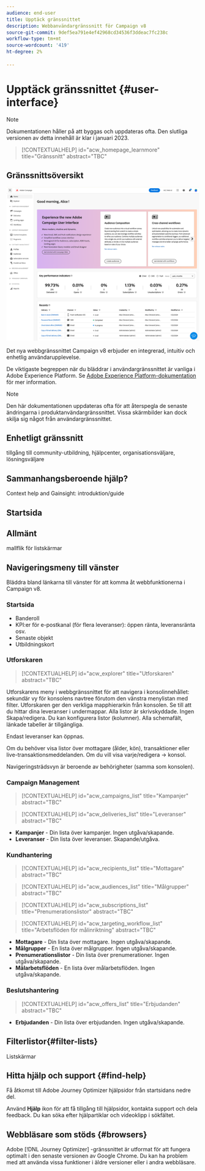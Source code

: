 ```yaml
---
audience: end-user
title: Upptäck gränssnittet
description: Webbanvändargränssnitt för Campaign v8
source-git-commit: 9def5ea791e4ef42968cd34536f3ddeac7fc238c
workflow-type: tm+mt
source-wordcount: '419'
ht-degree: 2%

---
```


# Upptäck gränssnittet {#user-interface}

>[!NOTE]
>
>Dokumentationen håller på att byggas och uppdateras ofta. Den slutliga versionen av detta innehåll är klar i januari 2023.

>[!CONTEXTUALHELP]
>id="acw_homepage_learnmore"
>title="Gränssnitt"
>abstract="TBC"

## Gränssnittsöversikt

![](assets/home.png)

Det nya webbgränssnittet Campaign v8 erbjuder en integrerad, intuitiv och enhetlig användarupplevelse.

De viktigaste begreppen när du bläddrar i användargränssnittet är vanliga i Adobe Experience Platform. Se [Adobe Experience Platform-dokumentation](https://experienceleague.adobe.com/docs/experience-platform/landing/platform-ui/ui-guide.html#adobe-experience-platform-ui-guide) för mer information.

>[!NOTE]
>
>Den här dokumentationen uppdateras ofta för att återspegla de senaste ändringarna i produktanvändargränssnittet. Vissa skärmbilder kan dock skilja sig något från användargränssnittet.


<!--
* console + web interface (overview, why use each of them)
* web UI made up of read-only lists that can be configured, show how to add columns
-->

## Enhetligt gränssnitt

tillgång till community-utbildning, hjälpcenter, organisationsväljare, lösningsväljare

<!--
Org / Sub-org switcher to switch between instances. Only one for Alpha. Later: intermerdiate screen with Control Panel (beta). if v8 + ACS with one card per ACS instance. Maybe quickly explain the menu for Alpha?
-->

## Sammanhangsberoende hjälp?

Context help and Gainsight: introduktion/guide

## Startsida

## Allmänt

mallflik för listskärmar

## Navigeringsmeny till vänster

Bläddra bland länkarna till vänster för att komma åt webbfunktionerna i Campaign v8.

### Startsida

* Banderoll
* KPI:er för e-postkanal (för flera leveranser): öppen ränta, leveransränta osv.
* Senaste objekt
* Utbildningskort

<!--
show global KPIs, recent items + left menu to access features)
CONTROL PANEL not alpha
Global report not alpha
-->

### Utforskaren

>[!CONTEXTUALHELP]
>id="acw_explorer"
>title="Utforskaren"
>abstract="TBC"

Utforskarens meny i webbgränssnittet för att navigera i konsolinnehållet: sekundär vy för konsolens navtree förutom den vänstra menylistan med filter. Utforskaren ger den verkliga mapphierarkin från konsolen. Se till att du hittar dina leveranser i undermappar. Alla listor är skrivskyddade. Ingen Skapa/redigera. Du kan konfigurera listor (kolumner). Alla schemafält, länkade tabeller är tillgängliga.

Endast leveranser kan öppnas.

Om du behöver visa listor över mottagare (ålder, kön), transaktioner eller live-transaktionsmeddelanden. Om du vill visa varje/redigera -> konsol.

Navigeringsträdsvyn är beroende av behörigheter (samma som konsolen).

### Campaign Management

>[!CONTEXTUALHELP]
>id="acw_campaigns_list"
>title="Kampanjer"
>abstract="TBC"

>[!CONTEXTUALHELP]
>id="acw_deliveries_list"
>title="Leveranser"
>abstract="TBC"

* **Kampanjer** - Din lista över kampanjer. Ingen utgåva/skapande.
* **Leveranser** - Din lista över leveranser. Skapande/utgåva.

### Kundhantering

>[!CONTEXTUALHELP]
>id="acw_recipients_list"
>title="Mottagare"
>abstract="TBC"

>[!CONTEXTUALHELP]
>id="acw_audiences_list"
>title="Målgrupper"
>abstract="TBC"

>[!CONTEXTUALHELP]
>id="acw_subscriptions_list"
>title="Prenumerationslistor"
>abstract="TBC"

>[!CONTEXTUALHELP]
>id="acw_targeting_workflow_list"
>title="Arbetsflöden för målinriktning"
>abstract="TBC"

* **Mottagare** - Din lista över mottagare. Ingen utgåva/skapande.
* **Målgrupper** - En lista över målgrupper. Ingen utgåva/skapande.
* **Prenumerationslistor** - Din lista över prenumerationer. Ingen utgåva/skapande.
* **Målarbetsflöden** - En lista över målarbetsflöden. Ingen utgåva/skapande.

### Beslutshantering

>[!CONTEXTUALHELP]
>id="acw_offers_list"
>title="Erbjudanden"
>abstract="TBC"

* **Erbjudanden** - Din lista över erbjudanden. Ingen utgåva/skapande.

## Filterlistor{#filter-lists}

Listskärmar

## Hitta hjälp och support {#find-help}

Få åtkomst till Adobe Journey Optimizer hjälpsidor från startsidans nedre del.

Använd **Hjälp** ikon för att få tillgång till hjälpsidor, kontakta support och dela feedback. Du kan söka efter hjälpartiklar och videoklipp i sökfältet.

## Webbläsare som stöds {#browsers}

Adobe [!DNL Journey Optimizer] -gränssnittet är utformat för att fungera optimalt i den senaste versionen av Google Chrome. Du kan ha problem med att använda vissa funktioner i äldre versioner eller i andra webbläsare.

